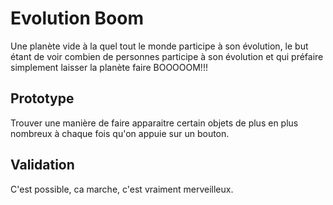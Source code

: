 # Evolution Boom
Une planète vide à la quel tout le monde participe à son évolution, le but étant de voir combien de personnes participe à son évolution et qui préfaire simplement laisser la planète faire BOOOOOM!!!

## Prototype
Trouver une manière de faire apparaitre certain objets de plus en plus nombreux à chaque fois qu'on appuie sur un bouton.

## Validation
C'est possible, ca marche, c'est vraiment merveilleux.
